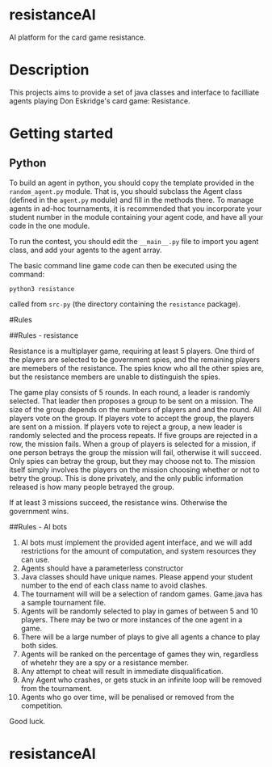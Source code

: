 # resistanceAI
AI platform for the card game resistance.

# Description
This projects aims to provide a set of java classes and interface to facilliate agents playing Don Eskridge's card game: Resistance.

# Getting started

## Python

To build an agent in python, you should copy the template provided in the `random_agent.py` module. 
That is, you should subclass the Agent class (defined in the `agent.py` module) and fill in the methods there.
To manage agents in ad-hoc tournaments, it is recommended that you incorporate your student number in the module containing your agent code,
and have all your code in the one module.

To run the contest, you should edit the `__main__.py` file to import you agent class, and add your agents to the agent array.

The basic command line game code can then be executed using the command:

`python3 resistance`

called from `src-py` (the directory containing the `resistance` package).

#Rules

##Rules - resistance

Resistance is a multiplayer game, requiring at least 5 players. One third of the players are selected to be government spies, and the remaining players are memebers of the resistance.
The spies know who all the other spies are, but the resistance members are unable to distinguish the spies.

The game play consists of 5 rounds. In each round, a leader is randomly selected. That leader then proposes a group to be sent on a mission. 
The size of the group depends on the numbers of players and and the round. All players vote on the group. 
If players vote to accept the group, the players are sent on a mission. If players vote to reject a group, a new leader is randomly selected and the process repeats.
If five groups are rejected in a row, the mission fails.
When a group of players is selected for a mission, if one person betrays the group the mission will fail, otherwise it will succeed. 
Only spies can betray the group, but they may choose not to. 
The mission itself simply involves the players on the mission choosing whether or not to betry the group. 
This is done privately, and the only public information released is how many people betrayed the group.

If at least 3 missions succeed, the resistance wins. Otherwise the government wins.

##Rules - AI bots
1. AI bots must implement the provided agent interface, and we will add restrictions for the amount of computation, and system resources they can use.
5. Agents should have a parameterless constructor
5. Java classes should have unique names. Please append your student number to the end of each class name to avoid clashes.
6. The tournament will will be a selection of random games. Game.java has a sample tournament file.
7. Agents will be randomly selected to play in games of between 5 and 10 players. There may be two or more instances of the one agent in a game.
8. There will be a large number of plays to give all agents a chance to play both sides.
9. Agents will be ranked on the percentage of games they win, regardless of whetehr they are a spy or a resistance member.
10. Any attempt to cheat will result in immediate disqualification.
11. Any Agent who crashes, or gets stuck in an infinite loop will be removed from the tournament.
12. Agents who go over time, will be penalised or removed from the competition.

Good luck.


# resistanceAI
